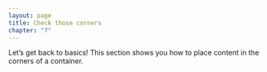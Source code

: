```yaml
---
layout: page
title: Check those corners
chapter: "7"
---
```

Let’s get back to basics! This section shows you how to place content in the corners of a container.
